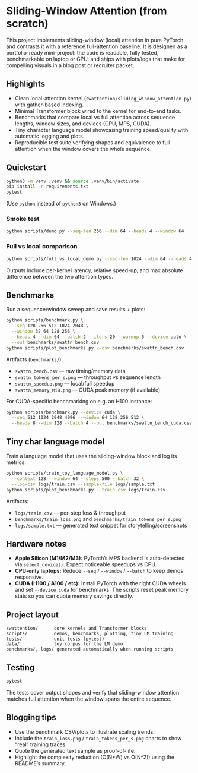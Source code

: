 ﻿# Sliding-Window Attention (from scratch)

This project implements sliding-window (local) attention in pure PyTorch and contrasts it with a reference full-attention baseline. It is designed as a portfolio-ready mini-project: the code is readable, fully tested, benchmarkable on laptop or GPU, and ships with plots/logs that make for compelling visuals in a blog post or recruiter packet.

## Highlights
- Clean local-attention kernel (`swattention/sliding_window_attention.py`) with gather-based indexing.
- Minimal Transformer block wired to the kernel for end-to-end tasks.
- Benchmarks that compare local vs full attention across sequence lengths, window sizes, and devices (CPU, MPS, CUDA).
- Tiny character language model showcasing training speed/quality with automatic logging and plots.
- Reproducible test suite verifying shapes and equivalence to full attention when the window covers the whole sequence.

## Quickstart
```bash
python3 -m venv .venv && source .venv/bin/activate
pip install -r requirements.txt
pytest
```
(Use `python` instead of `python3` on Windows.)

### Smoke test
```bash
python scripts/demo.py --seq-len 256 --dim 64 --heads 4 --window 64
```

### Full vs local comparison
```bash
python scripts/full_vs_local_demo.py --seq-len 1024 --dim 64 --heads 4 --window 128
```
Outputs include per-kernel latency, relative speed-up, and max absolute difference between the two attention types.

## Benchmarks
Run a sequence/window sweep and save results + plots:
```bash
python scripts/benchmark.py \
  --seq 128 256 512 1024 2048 \
  --window 32 64 128 256 \
  --heads 4 --dim 64 --batch 2 --iters 20 --warmup 5 --device auto \
  --out benchmarks/swattn_bench.csv
python scripts/plot_benchmarks.py --csv benchmarks/swattn_bench.csv
```
Artifacts (`benchmarks/`):
- `swattn_bench.csv` — raw timing/memory data
- `swattn_tokens_per_s.png` — throughput vs sequence length
- `swattn_speedup.png` — local/full speedup
- `swattn_memory_MiB.png` — CUDA peak memory (if available)

For CUDA-specific benchmarking on e.g. an H100 instance:
```bash
python scripts/benchmark.py --device cuda \
  --seq 512 1024 2048 4096 --window 64 128 256 512 \
  --heads 8 --dim 128 --batch 4 --out benchmarks/swattn_bench_cuda.csv
```

## Tiny char language model
Train a language model that uses the sliding-window block and log its metrics:
```bash
python scripts/train_toy_language_model.py \
  --context 128 --window 64 --steps 500 --batch 32 \
  --log-csv logs/train.csv --sample-file logs/sample.txt
python scripts/plot_benchmarks.py --train-csv logs/train.csv
```
Artifacts:
- `logs/train.csv` — per-step loss & throughput
- `benchmarks/train_loss.png` and `benchmarks/train_tokens_per_s.png`
- `logs/sample.txt` — generated text snippet for storytelling/screenshots

## Hardware notes
- **Apple Silicon (M1/M2/M3):** PyTorch’s MPS backend is auto-detected via `select_device()`. Expect noticeable speedups vs CPU.
- **CPU-only laptops:** Reduce `--seq` / `--window` / `--batch` to keep demos responsive.
- **CUDA (H100 / A100 / etc):** Install PyTorch with the right CUDA wheels and set `--device cuda` for benchmarks. The scripts reset peak memory stats so you can quote memory savings directly.

## Project layout
```
swattention/      core kernels and Transformer blocks
scripts/          demos, benchmarks, plotting, tiny LM training
tests/            unit tests (pytest)
data/             toy corpus for the LM demo
benchmarks/, logs/ generated automatically when running scripts
```

## Testing
```bash
pytest
```
The tests cover output shapes and verify that sliding-window attention matches full attention when the window spans the entire sequence.

## Blogging tips
- Use the benchmark CSV/plots to illustrate scaling trends.
- Include the `train_loss.png` / `train_tokens_per_s.png` charts to show “real” training traces.
- Quote the generated text sample as proof-of-life.
- Highlight the complexity reduction (O(N*W) vs O(N^2)) using the README’s summary.
